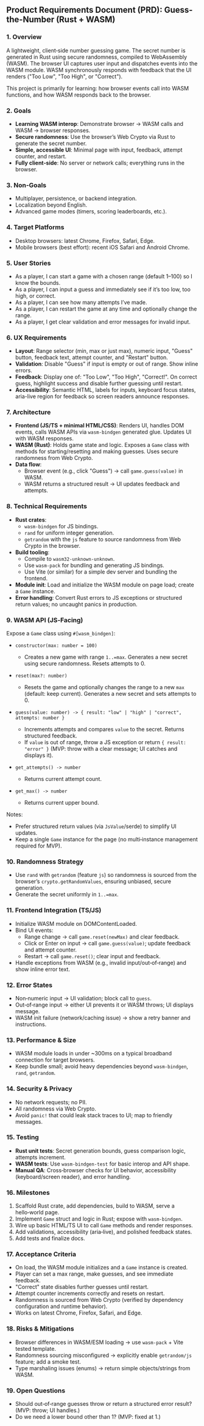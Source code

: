 ## Product Requirements Document (PRD): Guess-the-Number (Rust + WASM)

### 1. Overview
A lightweight, client‑side number guessing game. The secret number is generated in Rust using secure randomness, compiled to WebAssembly (WASM). The browser UI captures user input and dispatches events into the WASM module. WASM synchronously responds with feedback that the UI renders ("Too Low", "Too High", or "Correct").

This project is primarily for learning: how browser events call into WASM functions, and how WASM responds back to the browser.

### 2. Goals
- **Learning WASM interop**: Demonstrate browser → WASM calls and WASM → browser responses.
- **Secure randomness**: Use the browser’s Web Crypto via Rust to generate the secret number.
- **Simple, accessible UI**: Minimal page with input, feedback, attempt counter, and restart.
- **Fully client‑side**: No server or network calls; everything runs in the browser.

### 3. Non‑Goals
- Multiplayer, persistence, or backend integration.
- Localization beyond English.
- Advanced game modes (timers, scoring leaderboards, etc.).

### 4. Target Platforms
- Desktop browsers: latest Chrome, Firefox, Safari, Edge.
- Mobile browsers (best effort): recent iOS Safari and Android Chrome.

### 5. User Stories
- As a player, I can start a game with a chosen range (default 1–100) so I know the bounds.
- As a player, I can input a guess and immediately see if it’s too low, too high, or correct.
- As a player, I can see how many attempts I’ve made.
- As a player, I can restart the game at any time and optionally change the range.
- As a player, I get clear validation and error messages for invalid input.

### 6. UX Requirements
- **Layout**: Range selector (min, max or just max), numeric input, "Guess" button, feedback text, attempt counter, and "Restart" button.
- **Validation**: Disable "Guess" if input is empty or out of range. Show inline errors.
- **Feedback**: Display one of: "Too Low", "Too High", "Correct!". On correct guess, highlight success and disable further guessing until restart.
- **Accessibility**: Semantic HTML, labels for inputs, keyboard focus states, aria-live region for feedback so screen readers announce responses.

### 7. Architecture
- **Frontend (JS/TS + minimal HTML/CSS)**: Renders UI, handles DOM events, calls WASM APIs via `wasm-bindgen` generated glue. Updates UI with WASM responses.
- **WASM (Rust)**: Holds game state and logic. Exposes a `Game` class with methods for starting/resetting and making guesses. Uses secure randomness from Web Crypto.
- **Data flow**:
  - Browser event (e.g., click "Guess") → call `game.guess(value)` in WASM.
  - WASM returns a structured result → UI updates feedback and attempts.

### 8. Technical Requirements
- **Rust crates**:
  - `wasm-bindgen` for JS bindings.
  - `rand` for uniform integer generation.
  - `getrandom` with the `js` feature to source randomness from Web Crypto in the browser.
- **Build tooling**:
  - Compile to `wasm32-unknown-unknown`.
  - Use `wasm-pack` for bundling and generating JS bindings.
  - Use Vite (or similar) for a simple dev server and bundling the frontend.
- **Module init**: Load and initialize the WASM module on page load; create a `Game` instance.
- **Error handling**: Convert Rust errors to JS exceptions or structured return values; no uncaught panics in production.

### 9. WASM API (JS‑Facing)
Expose a `Game` class using `#[wasm_bindgen]`:

- `constructor(max: number = 100)`
  - Creates a new game with range `1..=max`. Generates a new secret using secure randomness. Resets attempts to 0.

- `reset(max?: number)`
  - Resets the game and optionally changes the range to a new `max` (default: keep current). Generates a new secret and sets attempts to 0.

- `guess(value: number) -> { result: "low" | "high" | "correct", attempts: number }`
  - Increments attempts and compares `value` to the secret. Returns structured feedback.
  - If `value` is out of range, throw a JS exception or return `{ result: "error" }` (MVP: throw with a clear message; UI catches and displays it).

- `get_attempts() -> number`
  - Returns current attempt count.

- `get_max() -> number`
  - Returns current upper bound.

Notes:
- Prefer structured return values (via `JsValue`/serde) to simplify UI updates.
- Keep a single `Game` instance for the page (no multi‑instance management required for MVP).

### 10. Randomness Strategy
- Use `rand` with `getrandom` (feature `js`) so randomness is sourced from the browser’s `crypto.getRandomValues`, ensuring unbiased, secure generation.
- Generate the secret uniformly in `1..=max`.

### 11. Frontend Integration (TS/JS)
- Initialize WASM module on DOMContentLoaded.
- Bind UI events:
  - Range change → call `game.reset(newMax)` and clear feedback.
  - Click or Enter on input → call `game.guess(value)`; update feedback and attempt counter.
  - Restart → call `game.reset()`; clear input and feedback.
- Handle exceptions from WASM (e.g., invalid input/out‑of‑range) and show inline error text.

### 12. Error States
- Non‑numeric input → UI validation; block call to `guess`.
- Out‑of‑range input → either UI prevents it or WASM throws; UI displays message.
- WASM init failure (network/caching issue) → show a retry banner and instructions.

### 13. Performance & Size
- WASM module loads in under ~300ms on a typical broadband connection for target browsers.
- Keep bundle small; avoid heavy dependencies beyond `wasm-bindgen`, `rand`, `getrandom`.

### 14. Security & Privacy
- No network requests; no PII.
- All randomness via Web Crypto.
- Avoid `panic!` that could leak stack traces to UI; map to friendly messages.

### 15. Testing
- **Rust unit tests**: Secret generation bounds, guess comparison logic, attempts increment.
- **WASM tests**: Use `wasm-bindgen-test` for basic interop and API shape.
- **Manual QA**: Cross‑browser checks for UI behavior, accessibility (keyboard/screen reader), and error handling.

### 16. Milestones
1) Scaffold Rust crate, add dependencies, build to WASM, serve a hello‑world page.
2) Implement `Game` struct and logic in Rust; expose with `wasm-bindgen`.
3) Wire up basic HTML/TS UI to call `Game` methods and render responses.
4) Add validations, accessibility (aria‑live), and polished feedback states.
5) Add tests and finalize docs.

### 17. Acceptance Criteria
- On load, the WASM module initializes and a `Game` instance is created.
- Player can set a max range, make guesses, and see immediate feedback.
- "Correct" state disables further guesses until restart.
- Attempt counter increments correctly and resets on restart.
- Randomness is sourced from Web Crypto (verified by dependency configuration and runtime behavior).
- Works on latest Chrome, Firefox, Safari, and Edge.

### 18. Risks & Mitigations
- Browser differences in WASM/ESM loading → use `wasm-pack` + Vite tested template.
- Randomness sourcing misconfigured → explicitly enable `getrandom/js` feature; add a smoke test.
- Type marshaling issues (enums) → return simple objects/strings from WASM.

### 19. Open Questions
- Should out‑of‑range guesses throw or return a structured error result? (MVP: throw; UI handles.)
- Do we need a lower bound other than 1? (MVP: fixed at 1.)



